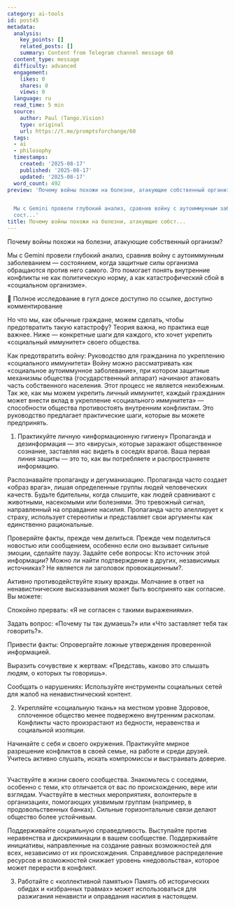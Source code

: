 ```yaml
---
category: ai-tools
id: post45
metadata:
  analysis:
    key_points: []
    related_posts: []
    summary: Content from Telegram channel message 60
  content_type: message
  difficulty: advanced
  engagement:
    likes: 0
    shares: 0
    views: 0
  language: ru
  read_time: 5 min
  source:
    author: Paul (Tango.Vision)
    type: original
    url: https://t.me/promptsforchange/60
  tags:
  - ai
  - philosophy
  timestamps:
    created: '2025-08-17'
    published: '2025-08-17'
    updated: '2025-08-17'
  word_count: 492
preview: 'Почему войны похожи на болезни, атакующие собственный организм?


  Мы с Gemini провели глубокий анализ, сравнив войну с аутоиммунным заболеванием —
  сост...'
title: Почему войны похожи на болезни, атакующие собст...
---
```


Почему войны похожи на болезни, атакующие собственный организм?

Мы с Gemini провели глубокий анализ, сравнив войну с аутоиммунным заболеванием — состоянием, когда защитные силы организма обращаются против него самого. Это помогает понять внутренние конфликты не как политическую норму, а как катастрофический сбой в «социальном организме».

🔗 Полное исследование в гугл доксе доступно по ссылке, доступно комментирование

Но что мы, как обычные граждане, можем сделать, чтобы предотвратить такую катастрофу? Теория важна, но практика еще важнее. Ниже — конкретные шаги для каждого, кто хочет укрепить «социальный иммунитет» своего общества.

Как предотвратить войну: Руководство для гражданина по укреплению «социального иммунитета»
Войну можно рассматривать как «социальное аутоиммунное заболевание», при котором защитные механизмы общества (государственный аппарат) начинают атаковать часть собственного населения. Этот процесс не является неизбежным. Так же, как мы можем укрепить личный иммунитет, каждый гражданин может внести вклад в укрепление «социального иммунитета» — способности общества противостоять внутренним конфликтам. Это руководство предлагает практические шаги, которые вы можете предпринять.

1. Практикуйте личную «информационную гигиену»
Пропаганда и дезинформация — это «вирусы», которые заражают общественное сознание, заставляя нас видеть в соседях врагов. Ваша первая линия защиты — это то, как вы потребляете и распространяете информацию.   

Распознавайте пропаганду и дегуманизацию. Пропаганда часто создает «образ врага», лишая определенные группы людей человеческих качеств. Будьте бдительны, когда слышите, как людей сравнивают с животными, насекомыми или болезнями. Это тревожный сигнал, направленный на оправдание насилия. Пропаганда часто апеллирует к страху, использует стереотипы и представляет свои аргументы как единственно рациональные.   

Проверяйте факты, прежде чем делиться. Прежде чем поделиться новостью или сообщением, особенно если оно вызывает сильные эмоции, сделайте паузу. Задайте себе вопросы: Кто источник этой информации? Можно ли найти подтверждение в других, независимых источниках? Не является ли заголовок провокационным?.   

Активно противодействуйте языку вражды. Молчание в ответ на ненавистнические высказывания может быть воспринято как согласие. Вы можете:   

Спокойно прервать: «Я не согласен с такими выражениями».

Задать вопрос: «Почему ты так думаешь?» или «Что заставляет тебя так говорить?».   

Привести факты: Опровергайте ложные утверждения проверенной информацией.

Выразить сочувствие к жертвам: «Представь, каково это слышать людям, о которых ты говоришь».   

Сообщать о нарушениях: Используйте инструменты социальных сетей для жалоб на ненавистнический контент.   

2. Укрепляйте «социальную ткань» на местном уровне
Здоровое, сплоченное общество менее подвержено внутренним расколам. Конфликты часто произрастают из бедности, неравенства и социальной изоляции.

Начинайте с себя и своего окружения. Практикуйте мирное разрешение конфликтов в своей семье, на работе и среди друзей. Учитесь активно слушать, искать компромиссы и выстраивать доверие.   

Участвуйте в жизни своего сообщества. Знакомьтесь с соседями, особенно с теми, кто отличается от вас по происхождению, вере или взглядам. Участвуйте в местных мероприятиях, волонтерьте в организациях, помогающих уязвимым группам (например, в продовольственных банках). Сильные горизонтальные связи делают общество более устойчивым.   

Поддерживайте социальную справедливость. Выступайте против неравенства и дискриминации в вашем сообществе. Поддерживайте инициативы, направленные на создание равных возможностей для всех, независимо от их происхождения. Справедливое распределение ресурсов и возможностей снижает уровень «недовольства», которое может перерасти в конфликт.   

3. Работайте с «коллективной памятью»
Память об исторических обидах и «избранных травмах» может использоваться для разжигания ненависти и оправдания насилия в настоящем.